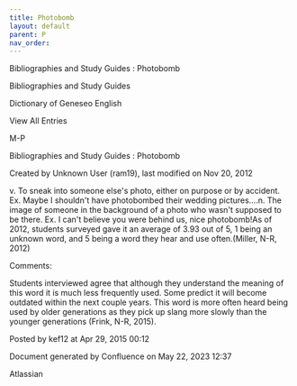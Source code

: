 ```yaml
---
title: Photobomb
layout: default
parent: P
nav_order:
---
```


Bibliographies and Study Guides : Photobomb

Bibliographies and Study Guides

Dictionary of Geneseo English

View All Entries

M-P

Bibliographies and Study Guides : Photobomb

Created by  Unknown User (ram19), last modified on Nov 20, 2012

v. To sneak into someone else's photo, either on purpose or by accident. Ex. Maybe I shouldn't have photobombed their wedding pictures....n. The image of someone in the background of a photo who wasn't supposed to be there. Ex. I can't believe you were behind us, nice photobomb!As of 2012, students surveyed gave it an average of 3.93 out of 5, 1 being an unknown word, and 5 being a word they hear and use often.(Miller, N-R, 2012)

Comments:

Students interviewed agree that although they understand the meaning of this word it is much less frequently used. Some predict it will become outdated within the next couple years. This word is more often heard being used by older generations as they pick up slang more slowly than the younger generations (Frink, N-R, 2015).

Posted by kef12 at Apr 29, 2015 00:12

Document generated by Confluence on May 22, 2023 12:37

Atlassian
